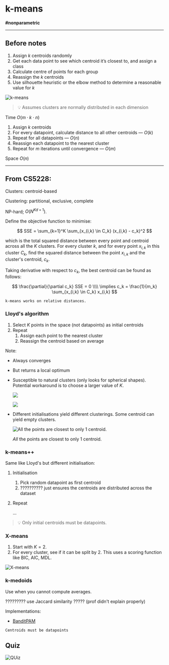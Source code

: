 # k-means

**#nonparametric**

<!-- toc -->

---

## Before notes

1. Assign *k* centroids randomly
2. Get each data point to see which centroid it’s closest to, and assign a class
3. Calculate centre of points for each group
4. Reassign the *k* centroids
5. Use silhouette heuristic or the elbow method to determine a reasonable value for *k*

![k-means](./k-means.png)

> 💡 Assumes clusters are normally distributed in each dimension

Time $O(m \cdot k \cdot n)$

1. Assign *k* centroids
2. For every datapoint, calculate distance to all other centroids — $O(k)$
3. Repeat for all datapoints — $O(n)$
4. Reassign each datapoint to the nearest cluster
5. Repeat for *m* iterations until convergence — $O(m)$

Space $O(n)$

---

## From CS5228:

Clusters: centroid-based

Clustering: partitional, exclusive, complete

NP-hard; $O(N^{Kd+1})$.

Define the objective function to minimise:

$$
SSE = \sum_{k=1}^K \sum_{x_{i,k} \in C_k} (x_{i,k} - c_k)^2 
$$

which is the total squared distance between every point and centroid across all the *K* clusters. For every cluster *k*, and for every point $x_{i,k}$ in this cluster $C_k$, find the squared distance between the point $x_{i,k}$ and the cluster's centroid, $c_k$.

Taking derivative with respect to $c_k$, the best centroid can be found as follows:

$$
\frac{\partial}{\partial c_k} SSE = 0 \\\\
\implies c_k = \frac{1}{m_k} \sum_{x_{i,k} \in C_k} x_{i,k}
$$

```admonish note
k-means works on relative distances.
```

### Lloyd's algorithm

1. Select $K$ points in the space (not datapoints) as initial centroids
2. Repeat
    1. Assign each point to the nearest cluster
    2. Reassign the centroid based on average
    

Note:

- Always converges
- But returns a local optimum

- Susceptible to natural clusters (only looks for spherical shapes). Potential workaround is to choose a larger value of $K$.
    
    ![](./k-means-01.png)
    
    ![](./k-means-02.png)
    
- Different initialisations yield different clusterings. Some centroid can yield empty clusters.
    
    ![*All* the points are closest to only 1 centroid.](./k-means-03.png)
    
    *All* the points are closest to only 1 centroid.

### k-means++

Same like Lloyd's but different initialisation:

1. Initialisation
    1. Pick random datapoint as first centroid
    2. ??????????  just ensures the centroids are distributed across the dataset
2. Repeat
    
    ...
    

> 💡 Only initial centroids must be datapoints.

### X-means

1. Start with $K=2$.
2. For every cluster, see if it can be split by 2. This uses a scoring function like BIC, AIC, MDL.

![X-means](./k-means-04.png)

### k-medoids

Use when you cannot compute averages.

????????? use Jaccard similarity ????? (prof didn't explain properly)

Implementations:
* [BanditPAM](https://github.com/motiwari/BanditPAM)

```admonish warning
Centroids must be datapoints
```

## Quiz

![QUiz](./k-means-05.png)
